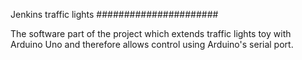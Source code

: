 Jenkins traffic lights
######################

The software part of the project which extends traffic lights toy
with Arduino Uno and therefore allows control using Arduino's
serial port.
